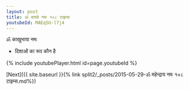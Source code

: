 ```yaml
---
layout: post
title: ॐ वायवे नमः १०८ टाइम्स
youtubeId: MAEqSU-l7j4
---
```

 
 
 ॐ काखुभाया नमः  
 
 -  दिशाओं का रूप कौन है 
 
  
 
  
 
 
 
 
 
 


{% include youtubePlayer.html id=page.youtubeId %}
 
[Next]({{ site.baseurl }}{% link  split2/_posts/2015-05-29-ॐ महेन्द्राय नमः १०८ टाइम्स.md%})
 
